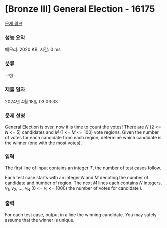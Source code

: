 # [Bronze III] General Election - 16175 

[문제 링크](https://www.acmicpc.net/problem/16175) 

### 성능 요약

메모리: 2020 KB, 시간: 0 ms

### 분류

구현

### 제출 일자

2024년 4월 18일 03:03:33

### 문제 설명

<p>General Election is over, now it is time to count the votes! There are <i>N</i> (2 <= <i>N</i> <= 5) candidates and <i>M</i> (1 <= <i>M</i> <= 100) vote regions. Given the number of votes for each candidate from each region, determine which candidate is the winner (one with the most votes). </p>

### 입력 

 <p>The first line of input contains an integer <i>T</i>, the number of test cases follow.</p>

<p>Each test case starts with an integer <i>N</i> and <i>M</i> denoting the number of candidate and number of region. The next <i>M</i> lines each contains <i>N</i> integers, <i>v</i><sub>1</sub>, <i>v</i><sub>2</sub>, ..., <i>v</i><sub>N</sub> (0 <= <i>v</i><sub>i</sub> <= 1000) the number of votes for candidate <i>i</i>.</p>

### 출력 

 <p>For each test case, output in a line the winning candidate. You may safely assume that the winner is unique.</p>

